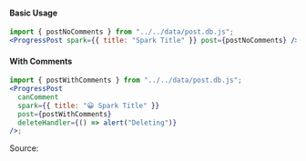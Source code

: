 #### Basic Usage

```jsx
import { postNoComments } from "../../data/post.db.js";
<ProgressPost spark={{ title: "Spark Title" }} post={postNoComments} />;
```

#### With Comments

```jsx
import { postWithComments } from "../../data/post.db.js";
<ProgressPost
  canComment
  spark={{ title: "😀 Spark Title" }}
  post={postWithComments}
  deleteHandler={() => alert("Deleting")}
/>;
```

Source:

```js { "file": "./ProgressPost.js" }
```
